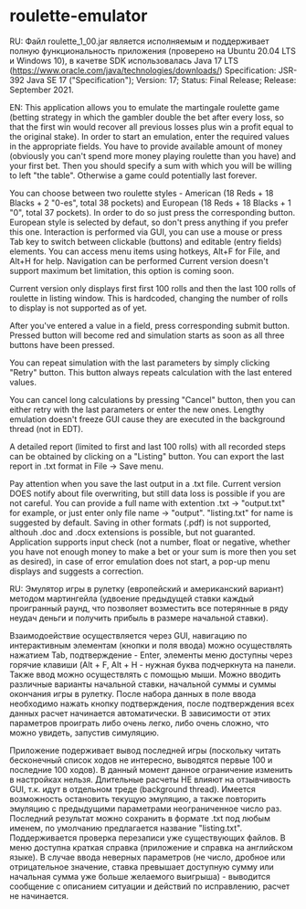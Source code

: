 # roulette-emulator
RU:
Файл roulette_1_00.jar является исполняемым и поддерживает полную функциональность приложения (проверено на Ubuntu 20.04 LTS и Windows 10), в качетве SDK использовалась
Java 17 LTS (https://www.oracle.com/java/technologies/downloads/)
Specification: JSR- 392 Java SE 17 ("Specification"); Version: 17; Status: Final Release; Release: September 2021.

EN:
This application allows you to emulate the martingale roulette game (betting strategy in which the gambler double the bet after every loss,
so that the first win would recover all previous losses plus win a profit equal to the original stake).
In order to start an emulation, enter the required values in the appropriate fields.
You have to provide available amount of money (obviously you can't spend more money playing roulette than you have) and your first bet.
Then you should specify a sum with which you will be willing to left "the table". Otherwise a game could potentially last forever.

You can choose between two roulette styles - American (18 Reds + 18 Blacks + 2 "0-es", total 38 pockets)
and European (18 Reds + 18 Blacks + 1 "0", total 37 pockets).
In order to do so just press the corresponding button. European style is selected by defaut, so don't press anything if you prefer this one.
Interaction is performed via GUI, you can use a mouse or press Tab key to switch between clickable (buttons) and editable (entry fields) elements.
You can access menu items using hotkeys, Alt+F for File, and Alt+H for help. Navigation can be performed 
Current version doesn't support maximum bet limitation, this option is coming soon.

Current version only displays first first 100 rolls and then the last 100 rolls of roulette in listing window.
This is hardcoded, changing the number of rolls to display is not supported as of yet.

After you've entered a value in a field, press corresponding submit button.
Pressed button will become red and simulation starts as soon as all three buttons have been pressed.

You can repeat simulation with the last parameters by simply clicking "Retry" button. This button always repeats calculation with the last entered values.

You can cancel long calculations by pressing "Cancel" button, then you can either retry with the last parameters or enter the new ones.
Lengthy emulation doesn't freeze GUI cause they are executed in the background thread (not in EDT).

A detailed report (limited to first and last 100 rolls) with all recorded steps can be obtained by clicking on a "Listing" button.
You can export the last report in .txt format in File -> Save menu.

Pay attention when you save the last output in a .txt file. Current version DOES notify about file overwriting, but still data loss is possible if you are not careful.
You can provide a full name with extention .txt -> "output.txt" for example, or just enter only file name -> "output". "listing.txt" for name is suggested by default.
Saving in other formats (.pdf) is not supported, althouh .doc and .docx extensions is possible, but not guaranted.
Application supports input check (not a number, float or negative, whether you have not enough money to make a bet or your sum is more then you set as desired), in case 
of error emulation does not start, a pop-up menu displays and suggests a correction.

RU:
Эмулятор игры в рулетку (европейский и американский вариант) методом мартингейла (удвоение предыдущей ставки каждый проигранный раунд,
что позволяет возместить все потерянные в ряду неудач деньги и получить прибыль в размере начальной ставки).

Взаимодоействие осуществляется через GUI, навигацию по интерактивным элементам (кнопки и поля ввода) можно осуществлять нажатием Tab, 
подтверждение - Enter, элементы меню доступны через горячие клавиши (Alt + F, Alt + H - нужная буква подчеркнута на панели.
Также ввод можно осуществлять с помощью мыши.
Можно вводить различные варианты начальной ставки, начальной суммы и суммы окончания игры в рулетку.
После набора данных в поле ввода необходимо нажать кнопку подтверждения, после подтверждения всех данных расчет начинается автоматически.
В зависимости от этих параметров проиграть либо очень легко, либо очень сложно, что можно увидеть, запустив симуляцию.

Приложение подерживает вывод последней игры (поскольку читать бесконечный список ходов не интересно, выводятся первые 100 и последние 100 ходов).
В данный момент данное ограничение изменить в настройках нельзя.
Длительные расчеты НЕ влияют на отзывчивость GUI, т.к. идут в отдельном треде (background thread).
Имеется возможность остановить текущую эмуляцию, а также повторить эмуляцию с предыдущими параметрами неограниченное число раз.
Последний результат можно сохранить в формате .txt под любым именем, по умолчанию предлагается название "listing.txt".
Поддерживается проверка перезаписи уже существующих файлов.
В меню доступна краткая справка (приложение и справка на английском языке).
В случае ввода неверных параметров (не число, дробное или отрицательное значение, ставка превышает доступную сумму или начальная сумма уже больше
желаемого выигрыша) - выводится сообщение с описанием ситуации и действий по исправлению, расчет не начинается.
